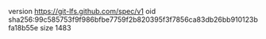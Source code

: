version https://git-lfs.github.com/spec/v1
oid sha256:99c585753f9f986bfbe7759f2b820395f3f7856ca83db26bb910123bfa18b55e
size 1483
